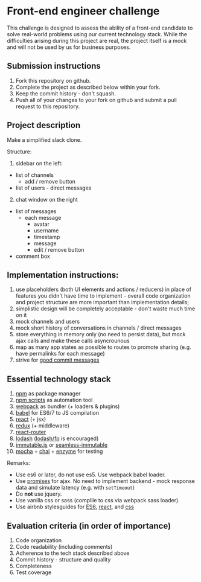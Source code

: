 Front-end engineer challenge
============================
This challenge is designed to assess the ability of a front-end candidate to solve
real-world problems using our current technology stack. While the difficulties
arising during this project are real, the project itself is a mock and will not
be used by us for business purposes.

## Submission instructions
1. Fork this repository on github.
2. Complete the project as described below within your fork.
3. Keep the commit history - don't squash.
4. Push all of your changes to your fork on github and submit a pull request to this repository.

## Project description
Make a simplified slack clone.

Structure:

1. sidebar on the left:
  + list of channels
    + add / remove button
  + list of users - direct messages
2. chat window on the right
  + list of messages
    + each message
      + avatar
      + username
      + timestamp
      + message
      + edit / remove button
  + comment box

## Implementation instructions:
1. use placeholders (both UI elements and actions / reducers) in place of features you didn't have time to implement - overall code organization and project structure are more important than implementation details;
2. simplistic design will be completely acceptable - don't waste much time on it
3. mock channels and users
4. mock short history of conversations in channels / direct messages
5. store everything in memory only (no need to persist data), but mock ajax calls and make these calls asyncrounous
6. map as many app states as possible to routes to promote sharing (e.g. have permalinks for each message)
7. strive for [good commit messages](https://github.com/erlang/otp/wiki/writing-good-commit-messages)

## Essential technology stack
1. [npm](https://www.npmjs.com) as package manager
2. [npm scripts](https://docs.npmjs.com/misc/scripts) as automation tool
3. [webpack](http://webpack.github.io) as bundler (+ loaders & plugins)
4. [babel](https://babeljs.io) for ES6/7 to JS compilation
5. [react](https://facebook.github.io/react) (+ jsx)
6. [redux](http://redux.js.org) (+ middleware)
7. [react-router](https://github.com/reactjs/react-router)
8. [lodash](https://lodash.com) ([lodash/fp](https://github.com/lodash/lodash/wiki/FP-Guide) is encouraged)
9. [immutable.js](http://facebook.github.io/immutable-js) or [seamless-immutable](https://github.com/rtfeldman/seamless-immutable)
10. [mocha](http://mochajs.org) + [chai](http://chaijs.com) + [enzyme](http://airbnb.io/enzyme/) for testing

Remarks:
+ Use es6 or later, do not use es5. Use webpack babel loader.
+ Use [promises](https://developer.mozilla.org/en-US/docs/Web/JavaScript/Reference/Global_Objects/Promise) for ajax. No need to implement backend - mock response data and simulate latency (e.g. with `setTimeout`)
+ Do **not** use jquery.
+ Use vanilla css or sass (complile to css via webpack sass loader).
+ Use airbnb stylesguides for [ES6](https://github.com/airbnb/javascript),
[react](https://github.com/airbnb/javascript/tree/master/react), and [css](https://github.com/airbnb/css)

## Evaluation criteria (in order of importance)
1. Code organization
2. Code readability (including comments)
3. Adherence to the tech stack described above
4. Commit history - structure and quality
5. Completeness
6. Test coverage
